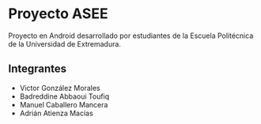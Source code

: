 # Proyecto ASEE

Proyecto en Android desarrollado por estudiantes de la Escuela Politécnica de la Universidad de Extremadura.

## Integrantes
* Victor González Morales
* Badreddine Abbaoui Toufiq
* Manuel Caballero Mancera
* Adrián Atienza Macías